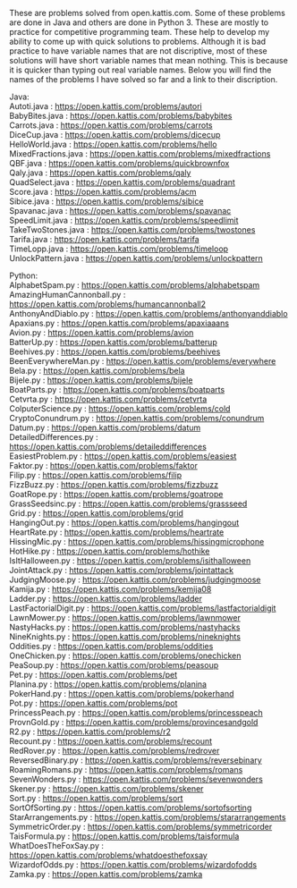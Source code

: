 These are problems solved from open.kattis.com. Some of these problems are done in Java and others are done in Python 3. These are mostly to practice for competitive programming team. These help to develop my ability to come up with quick solutions to problems. Although it is bad practice to have variable names that are not discriptive, most of these solutions will have short variable names that mean nothing. This is because it is quicker than typing out real variable names. Below you will find the names of the problems I have solved so far and a link to their discription.

Java:  
Autoti.java : https://open.kattis.com/problems/autori  
BabyBites.java : https://open.kattis.com/problems/babybites  
Carrots.java : https://open.kattis.com/problems/carrots  
DiceCup.java : https://open.kattis.com/problems/dicecup  
HelloWorld.java : https://open.kattis.com/problems/hello  
MixedFractions.java : https://open.kattis.com/problems/mixedfractions  
QBF.java : https://open.kattis.com/problems/quickbrownfox  
Qaly.java : https://open.kattis.com/problems/qaly  
QuadSelect.java : https://open.kattis.com/problems/quadrant  
Score.java : https://open.kattis.com/problems/acm  
Sibice.java : https://open.kattis.com/problems/sibice  
Spavanac.java : https://open.kattis.com/problems/spavanac  
SpeedLimit.java : https://open.kattis.com/problems/speedlimit  
TakeTwoStones.java : https://open.kattis.com/problems/twostones  
Tarifa.java : https://open.kattis.com/problems/tarifa  
TimeLopp.java : https://open.kattis.com/problems/timeloop  
UnlockPattern.java : https://open.kattis.com/problems/unlockpattern  

Python:  
AlphabetSpam.py : https://open.kattis.com/problems/alphabetspam  
AmazingHumanCannonball.py : https://open.kattis.com/problems/humancannonball2  
AnthonyAndDiablo.py : https://open.kattis.com/problems/anthonyanddiablo    
Apaxians.py : https://open.kattis.com/problems/apaxiaaans  
Avion.py : https://open.kattis.com/problems/avion  
BatterUp.py : https://open.kattis.com/problems/batterup  
Beehives.py : https://open.kattis.com/problems/beehives    
BeenEverywhereMan.py : https://open.kattis.com/problems/everywhere  
Bela.py : https://open.kattis.com/problems/bela  
Bijele.py : https://open.kattis.com/problems/bijele  
BoatParts.py : https://open.kattis.com/problems/boatparts  
Cetvrta.py : https://open.kattis.com/problems/cetvrta  
ColputerScience.py : https://open.kattis.com/problems/cold  
CryptoConundrum.py : https://open.kattis.com/problems/conundrum  
Datum.py : https://open.kattis.com/problems/datum  
DetailedDifferences.py : https://open.kattis.com/problems/detaileddifferences  
EasiestProblem.py : https://open.kattis.com/problems/easiest  
Faktor.py : https://open.kattis.com/problems/faktor  
Filip.py : https://open.kattis.com/problems/filip  
FizzBuzz.py : https://open.kattis.com/problems/fizzbuzz  
GoatRope.py : https://open.kattis.com/problems/goatrope  
GrassSeedsinc.py : https://open.kattis.com/problems/grassseed  
Grid.py : https://open.kattis.com/problems/grid    
HangingOut.py : https://open.kattis.com/problems/hangingout  
HeartRate.py : https://open.kattis.com/problems/heartrate  
HissingMic.py : https://open.kattis.com/problems/hissingmicrophone  
HotHike.py : https://open.kattis.com/problems/hothike  
IsItHalloween.py : https://open.kattis.com/problems/isithalloween  
JointAttack.py : https://open.kattis.com/problems/jointattack  
JudgingMoose.py : https://open.kattis.com/problems/judgingmoose    
Kamija.py : https://open.kattis.com/problems/kemija08  
Ladder.py : https://open.kattis.com/problems/ladder  
LastFactorialDigit.py : https://open.kattis.com/problems/lastfactorialdigit  
LawnMower.py : https://open.kattis.com/problems/lawnmower  
NastyHacks.py : https://open.kattis.com/problems/nastyhacks  
NineKnights.py : https://open.kattis.com/problems/nineknights  
Oddities.py : https://open.kattis.com/problems/oddities  
OneChicken.py : https://open.kattis.com/problems/onechicken  
PeaSoup.py : https://open.kattis.com/problems/peasoup    
Pet.py : https://open.kattis.com/problems/pet  
Planina.py : https://open.kattis.com/problems/planina  
PokerHand.py : https://open.kattis.com/problems/pokerhand  
Pot.py : https://open.kattis.com/problems/pot  
PrincessPeach.py : https://open.kattis.com/problems/princesspeach  
ProvnGold.py : https://open.kattis.com/problems/provincesandgold  
R2.py : https://open.kattis.com/problems/r2  
Recount.py : https://open.kattis.com/problems/recount  
RedRover.py : https://open.kattis.com/problems/redrover  
ReversedBinary.py : https://open.kattis.com/problems/reversebinary  
RoamingRomans.py : https://open.kattis.com/problems/romans  
SevenWonders.py : https://open.kattis.com/problems/sevenwonders  
Skener.py : https://open.kattis.com/problems/skener  
Sort.py : https://open.kattis.com/problems/sort  
SortOfSorting.py : https://open.kattis.com/problems/sortofsorting  
StarArrangements.py : https://open.kattis.com/problems/stararrangements  
SymmetricOrder.py : https://open.kattis.com/problems/symmetricorder  
TaisFormula.py : https://open.kattis.com/problems/taisformula  
WhatDoesTheFoxSay.py : https://open.kattis.com/problems/whatdoesthefoxsay  
WizardofOdds.py : https://open.kattis.com/problems/wizardofodds  
Zamka.py : https://open.kattis.com/problems/zamka  
